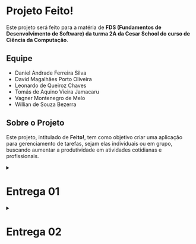 # Projeto Feito! 

Este projeto será feito para a matéria de **FDS (Fundamentos de Desenvolvimento de Software) da turma 2A da Cesar School do curso de Ciência da Computação**.

## Equipe
- Daniel Andrade Ferreira Silva
- David Magalhães Porto Oliveira
- Leonardo de Queiroz Chaves
- Tomás de Aquino Vieira Jamacaru
- Vagner Montenegro de Melo
- Willian de Souza Bezerra

## Sobre o Projeto
Este projeto, intitulado de **Feito!**, tem como objetivo criar uma aplicação para gerenciamento de tarefas, sejam elas individuais ou em grupo, buscando aumentar a produtividade em atividades cotidianas e profissionais.



<details><summary><h1><b>Entrega 01</b></h1></summary>

## historias no docs
https://docs.google.com/document/d/1VuMGLYWZ6n-Ukg5oMf2sK77N9eiq_S7NzGKHBzIdv9g/edit?tab=t.0

## screencast no youtube
https://www.youtube.com/watch?v=vz-zFIEjX3Q



## Link do jira
https://trabalhofds.atlassian.net/
## quadro do Jira
![image](https://github.com/user-attachments/assets/d00addd3-9d16-40f7-9883-8b8c227da14f)
![image](https://github.com/user-attachments/assets/b2e7105b-4646-4e8f-b43e-1962397642f5)




 
## Link do Figma
https://www.figma.com/design/2qqjd2by9hBYF834AlShsX/Projeto-2?t=oZ8SWjYzrl9XIubM-0

## Sketches das historias no Figma <br>

![image](https://github.com/user-attachments/assets/fd5288e4-3fad-49e1-bb60-e28d83c89718)

![image](https://github.com/user-attachments/assets/108800ba-36df-47ad-900d-f6cdea67bf46)

![image](https://github.com/user-attachments/assets/fd683720-9019-405e-8bf1-76117c70641e)

![image](https://github.com/user-attachments/assets/55cc920c-a70d-45fa-adb3-a252567844c0)

história 4: Como usuários membros de um grupo quero acompanhar o andamento do projeto com um histórico de entregas
![image](https://github.com/user-attachments/assets/8ababb7f-42aa-4d6c-82a6-05504244f9e6)
</details>

<details><summary><h1><b>Entrega 02</b></h1></summary>

## Acesso ao site

entre no site, faca o cadastro com um email que ainda não foi utilizado, faça o login e utilize o site.
https://feito1-hze3efe6bxagcehp.brazilsouth-01.azurewebsites.net


## Screencast do uso do site
[Screencast Entrega 2](https://youtu.be/xBdM84UWv6I?si=fG1iTN-NJXAVg2o_)
## Link do Jira
https://trabalhofds.atlassian.net/ 

## Sprint no jira

<img src="https://github.com/user-attachments/assets/c68cc56f-e903-423c-9629-8a2045030fed" style="max-width: 100%; height: auto;">

## backlog do Jira 

<img src="https://github.com/user-attachments/assets/130f866a-aa92-42c2-8ac0-4dd58c32e0f1" style="max-width: 100%; height: auto;">

## Issue/bug tracker

![image](https://github.com/user-attachments/assets/b9121921-9645-4002-9240-7480f68b2102)


## Relato da programação em par

Progamação em par foi usado em praticamente todo o projeto. Estabelecemos inicialmente 3 duplas, cada dulpa iria implementar uma historia. Definimos depois que seria melhor deixar 2 duplas na criação das views e dos módulos enquanto outra ficaria responsável na criação dos templates. O processo foi muito enriquecedor para todos os envolvidos, a divisão dos grupos entre os que fariam views e models e outro que faria os templates fez com que a troca de conhecimento entre os participantes tivesse de ser mais frequente, tornando o processo mais colaborativo e eficente. A programação em par ocorreu tanto presencialmente, em alguns momentos, como também de forma online, com a utlização do discord e do whattsapp. Por mais que tivesse essas delimitações entre grupos de trabalho, houve também a mescla dos integrantes entre grupos em determinados momentos do projeto.
O motivo da programação em par não ser utilizada em 100% do projeto foi devido a principalmente conflito de horários entre os membros junto com uma nescessidade de maior agilidade na realização do projeto.


</details>


